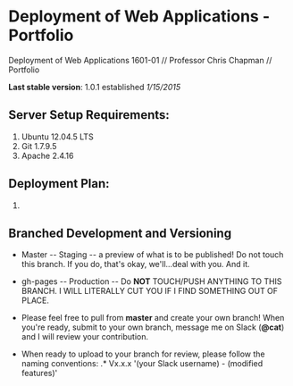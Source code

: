 # Deployment of Web Applications - Portfolio
Deployment of Web Applications 1601-01 // Professor Chris Chapman // Portfolio

**Last stable version**: 1.0.1 established *1/15/2015*

## Server Setup Requirements:
1. Ubuntu 12.04.5 LTS
2. Git 1.7.9.5
3. Apache 2.4.16

## Deployment Plan:
1. 

## Branched Development and Versioning
* Master -- Staging -- a preview of what is to be published! Do not touch this branch. 
If you do, that's okay, we'll...deal with you. And it.

* gh-pages -- Production -- Do **NOT** TOUCH/PUSH ANYTHING TO THIS BRANCH. 
I WILL LITERALLY CUT YOU IF I FIND SOMETHING OUT OF PLACE.

* Please feel free to pull from **master** and create your own branch! When you're ready,
submit to your own branch, message me on Slack (__@cat__) and I will review your contribution.

* When ready to upload to your branch for review, please follow the naming conventions:
.*   Vx.x.x '(your Slack username) - (modified features)'


